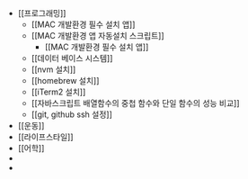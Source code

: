 - [[프로그래밍]]
	- [[MAC 개발환경 필수 설치 앱]]
	- [[MAC 개발환경 앱 자동설치 스크립트]]
		- [[MAC 개발환경 필수 설치 앱]]
	- [[데이터 베이스 시스템]]
	- [[nvm 설치]]
	- [[homebrew 설치]]
	- [[iTerm2 설치]]
	- [[자바스크립트 배열함수의 중첩 함수와 단일 함수의 성능 비교]]
	- [[git, github ssh 설정]]
- [[운동]]
- [[라이프스타일]]
- [[어학]]
-
-